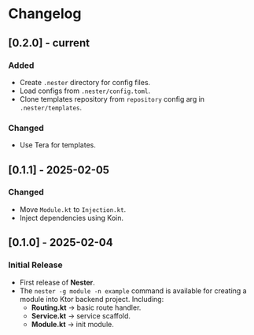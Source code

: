 # Changelog

## [0.2.0] - current

### Added

- Create `.nester` directory for config files.
- Load configs from `.nester/config.toml`.
- Clone templates repository from `repository` config arg in `.nester/templates`.

### Changed

- Use Tera for templates.

## [0.1.1] - 2025-02-05

### Changed

- Move `Module.kt` to `Injection.kt`.
- Inject dependencies using Koin.

## [0.1.0] - 2025-02-04

### Initial Release

- First release of **Nester**.
- The `nester -g module -n example` command is available for creating a module into Ktor backend project. Including:
  - **Routing.kt** → basic route handler.
  - **Service.kt** → service scaffold.
  - **Module.kt** → init module.
